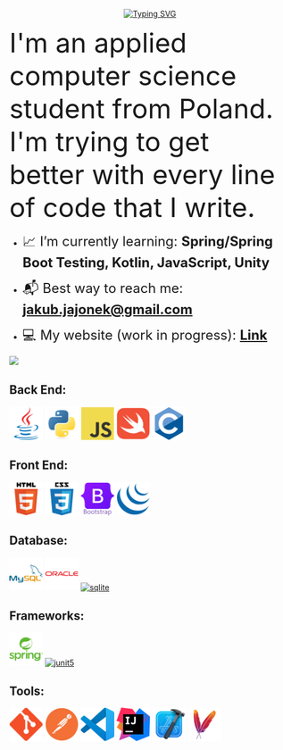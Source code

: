 <p align="center">
    <a href="https://git.io/typing-svg"><img src="https://readme-typing-svg.demolab.com?font=Arial+Bold&weight=500&size=25&pause=1000&color=D59834&center=true&random=false&width=435&lines=Hello%2C+I'm+Jakub+%F0%9F%96%90%EF%B8%8F" alt="Typing SVG" /></a>
</p>

<font size='7'>I'm an applied computer science student from Poland. I'm trying to get better with every line of code that I write.</font>

- <font size='5'> 📈 I’m currently learning: <strong>Spring/Spring Boot Testing, Kotlin, JavaScript, Unity</strong></font>

- <font size='5'> 📬 Best way to reach me: <strong>jakub.jajonek@gmail.com</strong></font>

- <font size='5'> 💻 My website (work in progress): <a href="https://jakjaj.github.io/personal-site"><strong>Link</strong></a></font>
</p>

<p>
    <img src="https://github-readme-stats.vercel.app/api/top-langs/?theme=vision-friendly-dark&username=jakjaj&hide=jupyter%20notebook,hack&layout=compact&exclude_repo=github-readme-stats,anuraghazra.github.io">
</p>

<h2 align="left">Back End:</h3>
<p>
   <a href="https://www.java.com" target="_blank" rel="noreferrer"> <img src="https://raw.githubusercontent.com/devicons/devicon/master/icons/java/java-original.svg" alt="java" width="60" height="60"/></a>  
   <a href="https://www.python.org" target="_blank" rel="noreferrer"> <img src="https://raw.githubusercontent.com/devicons/devicon/master/icons/python/python-original.svg" alt="python" width="60" height="60"/></a>
   <a href="https://developer.mozilla.org/en-US/docs/Web/JavaScript" target="_blank" rel="noreferrer"> <img src="https://raw.githubusercontent.com/devicons/devicon/6910f0503efdd315c8f9b858234310c06e04d9c0/icons/javascript/javascript-original.svg" alt="javascript" width="60" height="60"/></a>
   <!--<a href="https://kotlinlang.org/" target="_blank" rel="noreferrer"> <img src="https://raw.githubusercontent.com/devicons/devicon/6910f0503efdd315c8f9b858234310c06e04d9c0/icons/kotlin/kotlin-original.svg" alt="kotlin" width="60" height="60"/></a>-->
   <a href="https://developer.apple.com/swift/" target="_blank" rel="noreferrer"> <img src="https://raw.githubusercontent.com/devicons/devicon/master/icons/swift/swift-original.svg" alt="swift" width="60" height="60"/></a>
   <a href="https://www.cprogramming.com" target ="_blank" rel="noreferrer"> <img src="https://raw.githubusercontent.com/devicons/devicon/master/icons/c/c-original.svg" alt="c" width="60" height="60"/></a>
</p>

<h2 align= "left">Front End:</h3>
<p>
    <a href="https://www.w3.org/html/" target="_blank" rel="noreferrer"><img src="https://raw.githubusercontent.com/devicons/devicon/master/icons/html5/html5-original-wordmark.svg" alt="html5" width="60" height="60"/></a>
    <a href="https://www.w3schools.com/css/" target="_blank" rel="noreferrer"> <img src="https://raw.githubusercontent.com/devicons/devicon/master/icons/css3/css3-original-wordmark.svg" alt="css3" width="60" height="60"/></a>
    <a href="https://getbootstrap.com/" target="_blank" rel="noreferrer"> <img src="https://raw.githubusercontent.com/devicons/devicon/6910f0503efdd315c8f9b858234310c06e04d9c0/icons/bootstrap/bootstrap-original-wordmark.svg" alt="bootstrap" width="60" height="60"/></a>
    <a href="https://jquery.com/" target="_blank" rel="noreferrer"> <img src="https://raw.githubusercontent.com/devicons/devicon/6910f0503efdd315c8f9b858234310c06e04d9c0/icons/jquery/jquery-original.svg" alt="jquery" width="60" height="60"/></a>
</p>

<h2 align= "left">Database:</h3>
<p>
    <a href="https://www.mysql.com/" target="_blank" rel="noreferrer"> <img src="https://raw.githubusercontent.com/devicons/devicon/master/icons/mysql/mysql-original-wordmark.svg" alt="mysql" width="60" height="60"/></a>
    <a href="https://www.oracle.com/" target="_blank" rel="noreferrer"> <img src="https://raw.githubusercontent.com/devicons/devicon/master/icons/oracle/oracle-original.svg" alt="oracle" width="60" height="60"/></a>
    <a href="https://www.sqlite.org/" target="_blank" rel="noreferrer"> <img src="https://www.vectorlogo.zone/logos/sqlite/sqlite-icon.svg" alt="sqlite" width="60" height="60"/> </a>
</p>

<h2 align="left">Frameworks:</h2>
<p>
    <a href="https://spring.io" target="_blank" rel="noreferrer"> <img src="https://raw.githubusercontent.com/devicons/devicon/master/icons/spring/spring-original-wordmark.svg" alt="spring" width="60" height="60"/></a>
    <a href="https://junit.org/" target="_blank" rel="noreferrer"> <img src="https://junit.org/junit5/assets/img/junit5-logo.png" alt="junit5" width="60" height="60"/></a>
</p>

<h2 align= "left">Tools:</h3>
<p>
   <a href="https://git-scm.com/" target="_blank" rel="noreferrer"> <img src="https://raw.githubusercontent.com/devicons/devicon/master/icons/git/git-original.svg" alt="git" width="60" height="60"/></a>
   <a href="https://www.postman.com" target="_blank" rel="noreferrer"> <img src="https://raw.githubusercontent.com/devicons/devicon/master/icons/postman/postman-original.svg" alt="postman" width="60" height="60"></a>
   <!-- 
    <a href="https://www.docker.com/" target="_blank" rel="noreferrer"> <img src="https://raw.githubusercontent.com/devicons/devicon/master/icons/docker/docker-original-wordmark.svg" alt="docker" width="60" height="60"/></a> 
    -->
   <a href="https://code.visualstudio.com" target="_blank" rel="noreferrer"> <img src="https://raw.githubusercontent.com/devicons/devicon/master/icons/vscode/vscode-original.svg" alt="vscode" width="60" height="60"/></a>
   <a href="https://www.jetbrains.com/idea" target="_blank" rel="noreferrer"> <img src="https://raw.githubusercontent.com/Jetbrains/logos/master/web/intellij-idea/intellij-idea.svg" alt="inteliij" width="60" height="60"/></a>
   <!--<a href="https://developer.android.com/studio" target="_blank" rel="noreferrer"> <img src="https://raw.githubusercontent.com/devicons/devicon/6910f0503efdd315c8f9b858234310c06e04d9c0/icons/androidstudio/androidstudio-original.svg" alt="androidstudio" width="60" height="60"/></a>-->
   <a href="https://developer.apple.com/xcode/" target="_blank" rel="noreferrer"> <img src="https://raw.githubusercontent.com/devicons/devicon/master/icons/xcode/xcode-original.svg" alt="xcode" width="60" height="60"/></a>
   <a href="https://maven.apache.org" target="_blank" rel="noreferrer"> <img src="https://raw.githubusercontent.com/devicons/devicon/develop/icons/maven/maven-original.svg" alt="maven" width="60" height="60"/></a>
   <!-- <a href="https://kubernetes.io" target="_blank" rel="noreferrer"> <img src="https://raw.githubusercontent.com/devicons/devicon/master/icons/kubernetes/kubernetes-plain-wordmark.svg" alt="kubernetes" width="60" height="60"/></a>-->
</p>
